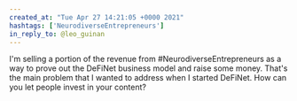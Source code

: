 ```yaml
---
created_at: "Tue Apr 27 14:21:05 +0000 2021"
hashtags: ['NeurodiverseEntrepreneurs']
in_reply_to: @leo_guinan
---
```


I'm selling a portion of the revenue from #NeurodiverseEntrepreneurs as a way to prove out the DeFiNet business model and raise some money. That's the main problem that I wanted to address when I started DeFiNet. How can you let people invest in your content?